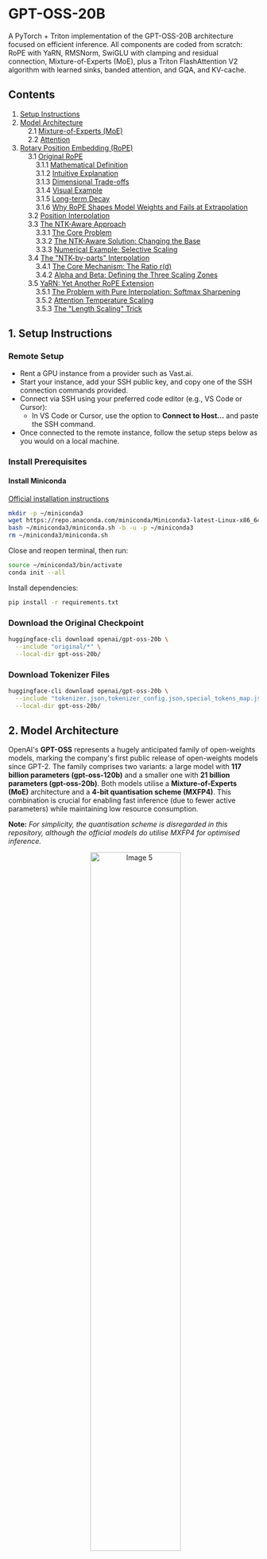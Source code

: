 # GPT-OSS-20B
A PyTorch + Triton implementation of the GPT-OSS-20B architecture focused on efficient inference. All components are coded from scratch: RoPE with YaRN, RMSNorm, SwiGLU with clamping and residual connection, Mixture-of-Experts (MoE), plus a Triton FlashAttention V2 algorithm with learned sinks, banded attention, and GQA, and KV-cache.

## Contents

1. [Setup Instructions](#1-setup-instructions)  
2. [Model Architecture](#2-model-architecture)  
&nbsp;&nbsp;&nbsp;&nbsp;2.1 [Mixture-of-Experts (MoE)](#21-mixture-of-experts-moe)  
&nbsp;&nbsp;&nbsp;&nbsp;2.2 [Attention](#22-attention)  
3. [Rotary Position Embedding (RoPE)](#3-rotary-position-embedding-rope)  
&nbsp;&nbsp;&nbsp;&nbsp;3.1 [Original RoPE](#31-original-rope)  
&nbsp;&nbsp;&nbsp;&nbsp;&nbsp;&nbsp;&nbsp;&nbsp;3.1.1 [Mathematical Definition](#311-mathematical-definition)  
&nbsp;&nbsp;&nbsp;&nbsp;&nbsp;&nbsp;&nbsp;&nbsp;3.1.2 [Intuitive Explanation](#312-intuitive-explanation)  
&nbsp;&nbsp;&nbsp;&nbsp;&nbsp;&nbsp;&nbsp;&nbsp;3.1.3 [Dimensional Trade-offs](#313-dimensional-trade-offs)  
&nbsp;&nbsp;&nbsp;&nbsp;&nbsp;&nbsp;&nbsp;&nbsp;3.1.4 [Visual Example](#314-visual-example)  
&nbsp;&nbsp;&nbsp;&nbsp;&nbsp;&nbsp;&nbsp;&nbsp;3.1.5 [Long-term Decay](#315-long-term-decay)  
&nbsp;&nbsp;&nbsp;&nbsp;&nbsp;&nbsp;&nbsp;&nbsp;3.1.6 [Why RoPE Shapes Model Weights and Fails at Extrapolation](#316-why-rope-shapes-model-weights-and-fails-at-extrapolation)  
&nbsp;&nbsp;&nbsp;&nbsp;3.2 [Position Interpolation](#32-position-interpolation)  
&nbsp;&nbsp;&nbsp;&nbsp;3.3 [The NTK-Aware Approach](#33-the-ntk-aware-approach)  
&nbsp;&nbsp;&nbsp;&nbsp;&nbsp;&nbsp;&nbsp;&nbsp;3.3.1 [The Core Problem](#331-the-core-problem)  
&nbsp;&nbsp;&nbsp;&nbsp;&nbsp;&nbsp;&nbsp;&nbsp;3.3.2 [The NTK-Aware Solution: Changing the Base](#332-the-ntk-aware-solution-changing-the-base)  
&nbsp;&nbsp;&nbsp;&nbsp;&nbsp;&nbsp;&nbsp;&nbsp;3.3.3 [Numerical Example: Selective Scaling](#333-numerical-example-selective-scaling)  
&nbsp;&nbsp;&nbsp;&nbsp;3.4 [The "NTK-by-parts" Interpolation](#34-the-ntk-by-parts-interpolation)  
&nbsp;&nbsp;&nbsp;&nbsp;&nbsp;&nbsp;&nbsp;&nbsp;3.4.1 [The Core Mechanism: The Ratio r(d)](#341-the-core-mechanism-the-ratio-rd)  
&nbsp;&nbsp;&nbsp;&nbsp;&nbsp;&nbsp;&nbsp;&nbsp;3.4.2 [Alpha and Beta: Defining the Three Scaling Zones](#342-alpha-and-beta-defining-the-three-scaling-zones)  
&nbsp;&nbsp;&nbsp;&nbsp;3.5 [YaRN: Yet Another RoPE Extension](#35-yarn-yet-another-rope-extension)  
&nbsp;&nbsp;&nbsp;&nbsp;&nbsp;&nbsp;&nbsp;&nbsp;3.5.1 [The Problem with Pure Interpolation: Softmax Sharpening](#351-the-problem-with-pure-interpolation-softmax-sharpening)  
&nbsp;&nbsp;&nbsp;&nbsp;&nbsp;&nbsp;&nbsp;&nbsp;3.5.2 [Attention Temperature Scaling](#352-attention-temperature-scaling)  
&nbsp;&nbsp;&nbsp;&nbsp;&nbsp;&nbsp;&nbsp;&nbsp;3.5.3 [The "Length Scaling" Trick](#353-the-length-scaling-trick)

## 1. Setup Instructions

### Remote Setup

- Rent a GPU instance from a provider such as Vast.ai.  
- Start your instance, add your SSH public key, and copy one of the SSH connection commands provided.  
- Connect via SSH using your preferred code editor (e.g., VS Code or Cursor):  
  - In VS Code or Cursor, use the option to **Connect to Host...** and paste the SSH command.  
- Once connected to the remote instance, follow the setup steps below as you would on a local machine.

### Install Prerequisites

#### Install Miniconda  
[Official installation instructions](https://www.anaconda.com/docs/getting-started/miniconda/install)

```bash
mkdir -p ~/miniconda3
wget https://repo.anaconda.com/miniconda/Miniconda3-latest-Linux-x86_64.sh -O ~/miniconda3/miniconda.sh
bash ~/miniconda3/miniconda.sh -b -u -p ~/miniconda3
rm ~/miniconda3/miniconda.sh
```

Close and reopen terminal, then run:

```bash
source ~/miniconda3/bin/activate
conda init --all
```

Install dependencies:

```bash
pip install -r requirements.txt
```

### Download the Original Checkpoint

```bash
huggingface-cli download openai/gpt-oss-20b \
  --include "original/*" \
  --local-dir gpt-oss-20b/
```

### Download Tokenizer Files

```bash
huggingface-cli download openai/gpt-oss-20b \
  --include "tokenizer.json,tokenizer_config.json,special_tokens_map.json" \
  --local-dir gpt-oss-20b/
```

## 2. Model Architecture

OpenAI's **GPT-OSS** represents a hugely anticipated family of open-weights models, marking the company's first public release of open-weights models since GPT-2. The family comprises two variants: a large model with **117 billion parameters (gpt-oss-120b)** and a smaller one with **21 billion parameters (gpt-oss-20b)**. Both models utilise a **Mixture-of-Experts (MoE)** architecture and a **4-bit quantisation scheme (MXFP4)**. This combination is crucial for enabling fast inference (due to fewer active parameters) while maintaining low resource consumption.

**Note:** *For simplicity, the quantisation scheme is disregarded in this repository, although the official models do utilise MXFP4 for optimised inference.*

<p align="center">
  <img src="https://github.com/user-attachments/assets/e7d20729-328b-444d-9e1a-5cb2d6997995" alt="Image 5" width="60%">
</p>

As illustrated, the architecture incorporates several state-of-the-art components, aligning closely with current high-performance LLMs while featuring key innovations:

### Components:

### 2.1 Mixture-of-Experts (MoE)
The standard feed-forward network (FFN) is replaced with a Mixture-of-Experts block. This allows only a subset of experts to be engaged for each token generation step, significantly reducing computational load:
* Experts: The gpt-oss-120b model uses 128 experts, while the gpt-oss-20b model uses 32 experts.
* Routing: A standard linear router projection maps residual activations to scores for each expert.
* Selection: For both models, the **top-4 experts** are selected per token, and their outputs are weighted by the softmax of the router projection, calculated only over the selected experts.
* Activation: The MoE blocks utilise the **gated SwiGLU** activation function. *(More details on the MoE mechanism will follow in a later section!)*

### 2.2 Attention
The self-attention mechanism is highly optimised for efficiency and context length:
* Mechanism: Attention layers alternate between a **full content attention** mechanism and a **sliding 128-token window attention** mechanism.
* Heads: Each layer features 64 query heads of dimension 64.
* **Grouped-Query Attention (GQA)**: The model employs GQA with 8 key-value (KV) heads for optimised memory bandwidth and fast inference.
* Positional Encoding: **Rotary Positional Embedding (RoPE)** is used, augmented with the **YaRN extension** (Yet another RoPE extensioN) to support an extended context length of **131,072 tokens**.
* Attention Bias: Each attention head includes a learned bias in the denominator of the softmax, similar to concepts like Attention Sinks. This feature allows the attention mechanism to selectively **pay no attention** to certain tokens, providing an additional learned control signal.


## 3. Rotary Position Embedding (RoPE)
Rotary Position Embedding (RoPE) is an effective position-encoding technique which was first introduced in [Su et al. 2021](https://arxiv.org/pdf/2104.09864). Due to its simplicity and effictivness has since become the de facto for modern LLMs including Llama 2, 3 [Grattafiori, Dubey, et al. 2024](https://arxiv.org/pdf/2407.21783), Mistral, Gemma-2 and other open source models. While the original method proved to be effective, models failed faced a crucial limitation of not being able to maintain quaility while processing sequences longer than their trained context. Other methods have been proposed which I am going to go through in this section until we reach the [YaRN](https://arxiv.org/pdf/2309.00071) extenstion which I use in this repo following OpenAI's original implementation 

Other great in-depth resources (Most of the visuals in this documentation is taken from these resources so credits to all authors
Sources: 
- [How LLMs Scaled from 512 to 2M context: A Technical Deep Dive](https://amaarora.github.io/posts/2025-09-21-rope-context-extension.html#roformer-enhanced-transformer-with-rotary-position-embedding-rope)
- [Inside RoPE: Rotary Magic into Position Embeddings](https://learnopencv.com/rope-position-embeddings/)
- [Extending the RoPE](https://blog.eleuther.ai/yarn/#rotary-position-embedding)
- [Extending Context is Hard](https://kaiokendev.github.io/context#a-bigger-problem)


## 3.1 Original RoPE

### Core Idea

Attention scores use dot products. We want the score between token $$m$$ and token $$n$$ to depend on the distance $$(n - m)$$ rather than on absolute $$m$$ and $$n$$. RoPE achieves this by rotating each two-dimensional slice of the query and key vectors by angles that grow linearly with position.

### 3.1.1 Mathematical Definition

We require the attention score to depend only on relative distance:  

$$
f_q(x_m, m)^{\top} f_k(x_n, n) = g(x_m, x_n, m-n)
$$

A uniform construction that satisfies this is:  

$$
f_W(x_m, m, \theta_d) =
\begin{pmatrix}
\cos m\theta_1 & -\sin m\theta_1 & 0 & 0 & \cdots & 0 & 0\\
\sin m\theta_1 & \ \cos m\theta_1 & 0 & 0 & \cdots & 0 & 0\\
0 & 0 & \cos m\theta_2 & -\sin m\theta_2 & \cdots & 0 & 0\\
0 & 0 & \sin m\theta_2 & \ \cos m\theta_2 & \cdots & 0 & 0\\
\vdots & \vdots & \vdots & \vdots & \ddots & \vdots & \vdots\\
0 & 0 & 0 & 0 & \cdots & \cos m\theta_{\ell} & -\sin m\theta_{\ell}\\
0 & 0 & 0 & 0 & \cdots & \sin m\theta_{\ell} & \ \cos m\theta_{\ell}
\end{pmatrix} W_q x_m,
\qquad f_q = f_{W_q},\ f_k = f_{W_k}.
$$

Here the per-pair angles follow the RoPE schedule $$\theta_i = b^{-2i/d}$$ with $$b = 10000$$ and $$i=0,\dots,\frac{d}{2}-1$$ across a head of dimension $$d$$.  
In this repo we set $$b=150000$$ (matching OpenAI’s implementation). The head dimension $$d$$ must be even so every pair can form a $$2\times2$$ rotation block. Later, extensions will modify RoPE by changing $$f$$ into $$f’$$ via simple functions $$g$$ and $$h$$:

$$
f’_W(x_m, m, \theta_d) = f_W\big(x_m,\ g(m),\ h(\theta_d)\big)
$$

### 3.1.2 Intuitive Explanation

The schedule $$\theta_i=b^{-2i/d}$$ creates a geometric progression of frequencies across the $$\ell=d/2$$ pairs. Small $$i$$ gives large $$\theta_i$$ (fast “clocks”) with short wavelengths for very local detail; large $$i$$ gives small $$\theta_i$$ (slow “clocks”) with long wavelengths for long-range structure. The wavelength in tokens for pair $$i$$ is $$\lambda_i = \frac{2\pi}{\theta_i}$$, i.e., how many tokens it takes that pair’s “clock hand” to complete one full revolution.

### 3.1.3 Dimensional Trade-offs

Increasing $$d$$ gives more pairs (more clocks) and finer coverage—the gaps between adjacent frequencies shrink—at the cost of more memory, parameters, and FLOPs per token. Smaller $$d$$ is cheaper but less expressive.

### 3.1.4 Visual Example

Let $$d=64$$, the fastest pair $$i=0$$, sequence length $$6$$, and base $$b=10000$$. Then $$\lambda_0=\frac{2\pi}{\theta_0}=\frac{2\pi}{1}\approx 6.28$$ tokens, so the clock completes a full lap roughly every $$6.28$$ tokens.

<p align="center">
  <img src="https://github.com/user-attachments/assets/bf815024-b442-4c50-baa2-167f91f5e605" alt="Image 1" width="45%">
</p>

Now a slower pair $$i=7$$. For $$d=64$$ and $$b=10000$$, $$\lambda_7\approx 47$$ tokens, so it takes about $$47$$ tokens to complete a lap.


<p align="center">
  <img src="https://github.com/user-attachments/assets/d1c0b004-3b90-410e-a7ca-9274c1c54dfe" alt="Image 2" width="40%">
  <img src="https://github.com/user-attachments/assets/24fa9c22-f581-4533-9c20-7929bbb404a7" alt="Image 3" width="40%">
</p>

Much slower pairs (e.g., $$i=20$$) have wavelengths in the thousands of tokens, acting like very long-scale channels. The model learns to mix fast (local) and slow (global) clocks inside attention.

### 3.1.5 Long-term Decay

Following Vaswani et al. (2017), we set $$\theta_i = 10000^{-\frac{2i}{d}}$$. One can prove this setting provides a long-term decay property (see §3.4.3), meaning the inner product decays as the relative distance increases, aligning with the intuition that tokens far apart should connect more weakly.

<p align="center">
  <img src="https://github.com/user-attachments/assets/18b88b79-503b-41d4-9207-1045c8959b4c" alt="Image 4" width="60%">
</p>

### 3.1.6 Why RoPE shapes model weights and fails at extrapolation  

RoPE defines position by rotating each two-dimensional subvector at its own fixed frequency, so that every token’s representation becomes a composite phase pattern - a multi-frequency fingerprint across all pairs of dimensions. During training, the projection weights $$W_Q$$ and $$W_K$$ learn not just token semantics, but how those semantics behave after rotation: they implicitly encode how to interpret those fingerprints so that relative rotations yield meaningful attention. Because those weights have only ever seen fingerprint patterns arising from the training positional range, they internalise mappings tailored to that phase space. If you extend to much larger positions, the rotations generate fingerprint patterns that lie in phase regions never encountered in training, and the learned projections no longer know how to map them consistently. leading attention to misalign, explode, or degrade. This is explained more in next section.

## 3.2 Position Interpolation

During pre-training, sequences are chunked to a fixed context length $$L$$. After training, raw models tend to degrade on inputs much longer than $$L$$. Instead of fully retraining on a larger window $$L' > L$$, [kaiokendev](https://kaiokendev.github.io/context#a-bigger-problem) and later researchers from Meta [Chen et al. 2023b](https://arxiv.org/pdf/2306.15595) discovered we can exploit RoPE’s relative nature and compress positions at inference.

kaiokendev’s breakthrough: don’t force the model to extrapolate past what it learned,interpolate instead. Scale positions down by a constant $$s<1$$: effectively use $$m’ = sm$$. For example, setting $$s=\tfrac{1}{4}$$ makes position $$8192$$ look like $$2048$$ to a model trained to $$2048$$ keeping the RoPE angles in-distribution.  

Formally, rewrite the RoPE mapping as  

$$
f’_W(x_m, m, \theta_d) = f_W\big(x_m,\ g(m),\ h(\theta_d)\big)
$$

with $$g(m)=m/s$$ or $$g(m)=sm$$ depending on whether you scale the position fed to the angles or the inverse frequency. The common “compress positions” view is $$m’ = sm$$ with $$s=\tfrac{L}{L’}<1$$, and $$h(\theta_d)=\theta_d$$. This is called **Position Interpolation (PI)**: keep the frequency schedule, shrink the effective positions so long inputs fall back into the range the model already mastered.

**Intuition:** the model was trained up to $$L$$ (say 2048). Beyond that, raw RoPE angles enter a regime it never learned. By scaling, position $$8192$$ maps to an effective $$2048$$, so attention continues to operate in the familiar range without breaking long-range reasoning.

<p align="center">
  <img src="https://github.com/user-attachments/assets/d8658608-63a2-4d51-9b7e-d9a55ecefee7" alt="Image 5" width="65%">
</p>

Below is a figure from the paper that clearly illustrates why **extrapolation fails** while **interpolation succeeds**.

1. **Left panel:** The red curve represents the fitted attention score function $$a(s)$$, trained on positional differences $$s \in [0, 2048]$$.  
   The blue dots correspond to training samples (random input points).  
   Within this range, the attention scores remain smooth and well-behaved, typically bounded around $$[-1, 1]$$.

2. **Middle panel:** When evaluated beyond the training range ($$s > L_{\text{train}}$$), the function rapidly diverges, with values exceeding $$8000$$.  
   This uncontrolled growth leads to catastrophic failures in attention computation, as softmax weights collapse or explode.

3. **Right panel:** Under **Position Interpolation**, positions are compressed so that effective distances stay within the trained interval.  
   As a result, the function remains smooth, stable, and well-behaved—preserving consistent attention patterns even for much longer sequences.

<p align="center">
  <img src="https://github.com/user-attachments/assets/1da3ea7c-4865-47a2-bf8e-ca4e88a4a696" alt="Image 5" width="80%">
</p>

## 3.3 The NTK-Aware Approach

The primary limitation of simple Position Interpolation (PI) is that it uniformly compresses all of the model's learned positional frequencies, destroying the critical high-frequency information responsible for local token relationships.

The "NTK-Aware" approach, first proposed in a [reddit post](https://www.reddit.com/r/LocalLLaMA/comments/14lz7j5/ntkaware_scaled_rope_allows_llama_models_to_have/), solves this by modifying the rotational base of RoPE. This change is calculated to selectively apply interpolation pressure, ensuring that high frequencies are scaled less (or not at all), while low frequencies are scaled the most.

### 3.3.1 The Core Problem

Recall that RoPE encodes position using a set of paired dimensions, each associated with a unique frequency $\theta_i$.

The frequency for dimension pair $i$ (where $i=0$ is the fastest pair) is:
$$\theta_i = \mathbf{b}^{-2i/d}$$

| Dimension Index i | θᵢ (Frequency) | Wavelength (λᵢ) | Positional Information Encoded |
| :---: | :---: | :---: | :---: |
| **Small i (e.g., i=0)** | **Highest** | **Shortest** (≈6 tokens) | **Local, fine-grained relationships** |
| **Large i (e.g., i=d/2−1)** | **Lowest** | **Longest** (up to ≈b tokens) | **Global, long-range relationships** |

Simple linear interpolation crushes all these frequencies equally, causing the high-frequency clocks to spin so slowly that adjacent tokens become positionally indistinguishable.

### 3.3.2 The NTK-Aware Solution: Changing the Base

The NTK-Aware method addresses this by calculating a new base ($\mathbf{b}_{\text{new}}$) designed to achieve two goals:

1.  **Preserve the Highest Frequency:** The $i=0$ (local) dimension must remain unchanged ($\theta_{0, \text{new}} \approx \theta_{0, \text{orig}}$).
2.  **Interpolate the Lowest Frequency:** The final dimension ($i=d/2-1$) must be compressed by the context extension factor $\alpha$.

The required adjustment to the base $\mathbf{b}$ to accomplish this dimension-dependent scaling is:

$$\mathbf{b}_{\text{new}} = \mathbf{b}_{\text{original}} \times \alpha^{d/(d-2)}$$

As the original post stated:

> Instead of the simple linear interpolation scheme, I've tried to design a nonlinear interpolation scheme using tools from NTK literature. Basically this interpolation scheme changes the base of the RoPE instead of the scale, which intuitively changes the "spinning" speed which each of the RoPE's dimension vectors compared to the next. Because it does not scale the fourier features directly, all the positions are perfectly distinguishable from each other...

By applying the new, larger base $\mathbf{b}_{\text{new}}$, the interpolation pressure is naturally distributed: the scaling factor is near $1.0$ for the highest frequencies and gradually increases towards $1/\alpha$ for the lowest frequencies.

### 3.3.3 Numerical Example: Selective Scaling

Let's see this in action for a toy model where $\mathbf{d=8}$, $\mathbf{b_{\text{orig}} = 10000}$, and we want to extend the context by a factor of $\mathbf{\alpha=4}$ (e.g., from 2K to 8K).

The new base is calculated as:
$$\mathbf{b}_{\text{new}} = 10000 \times 4^{8/(8-2)} \approx \mathbf{63496}$$

We compare the scaling (compression) effect on the wavelengths ($\lambda = 2\pi/\theta$) across the dimensions:

| Pair Index i | Frequency Type | Original Wavelength λ | NTK-Aware Wavelength λₙₜₖ | Scaling Factor |
| :---: | :---: | :---: | :---: | :---: |
| **0** | **Highest (Local)** | ≈ 6.28 | **≈ 6.28** | **1.0× (Protected !)** |
| 1 | High-Mid | ≈ 62.8 | ≈ 69.0 | 1.1× (Minor change) |
| 2 | Low-Mid | ≈ 628 | ≈ 755 | 1.2× |
| **3** | **Lowest (Global)** | **≈ 6283** | **≈ 8243** | **1.31× (Max Compression)** |

This table clearly demonstrates the core success of the NTK-Aware approach:

* The **Fastest (Local) clock** is completely protected (scaled by $1.0\times$) so the model retains its ability to discern local relationships.
* The **Slowest (Global) clock** absorbs most of the required context extension, ensuring the full length (8K tokens) is now mapped within the model's original trained frequency space.

By shifting the base, we **smoothly spread the pressure** to the frequencies that can handle it (the long-range ones), while preserving the high-frequency/local fidelity the model needs to function.

<p align="center">
  <img src="https://github.com/user-attachments/assets/f7db85d4-c8f2-45e7-bd5d-ffb8b4404f92" alt="Image 7" width="70%">
</p>

The figure from post shows the perplexity comparison of the different context extension methods we have been exploring on Llama 7B. The gray line presents the baseline (scale=1), blue corresponds to linear interpolation with scale=4 and then green line corresponds to the NTK-aware scaling with alpha=8. As seen the NTK-aware scaling maintains much lower perplexity across extended content lengths without any fine-tuning

The figure above from the original post compares the perplexity of different RoPE context extension methods on LLaMA 7B. The gray line shows the baseline model with the original RoPE configuration (scale=1), limited to a 2k context. The blue dashed line represents linear position interpolation with a scale of 4, which does extend the context but increases in perplexity as the sequence grows longer. Finally, the green line corresponds to the NTK-aware scaling method with $$\alpha = 8$$, which maintains much lower perplexity across extended context lengths and notably, this is achieved without any fine-tuning.

> To my surprise, this method works extremely well, so much so that you don't even need to fine tune the LLaMA 7B model for 4096 context size! The perplexity degradation is minimal.


### 3.4 The "NTK-by-parts" Interpolation

The core issue that necessitated the "NTK-by-parts" method was the realization that the initial NTK-Aware method, while excellent for extrapolation **without fine-tuning**, introduced a catastrophic instability when the model was trained on long-context data.

This happened because NTK-Aware, in its effort to preserve the high frequencies (fast clocks), allowed their rotation angles to exceed the model's training domain, forcing them to perform **out-of-distribution extrapolation** on the most critical, local patterns.

The solution is to create a frequency-aware interpolation that guarantees **interpolation** (stability) for the fast clocks and allows **NTK-aware scaling** (maximum context extension) for the slow clocks.

### 3.4.1 The Core Mechanism: The Ratio $r(d)$

To distinguish between the fast and slow clocks, the "NTK-by-parts" method uses a variable $\mathbf{r(d)}$ defined as the ratio of the original context length ($L$) to the wavelength ($\lambda_d$) of the current dimension $d$:

$$r(d) = \frac{L}{\lambda_d}$$

Recall the definition from before: The wavelength $\lambda_d$ is the number of tokens it takes for the clock hand to complete one full revolution ($\lambda_d = 2\pi/\theta_d$).

The ratio $r(d)$ gives us a measure of frequency:
* **Large $r(d)$ (e.g., $r(d)>32$):** The wavelength ($\lambda_d$) is very small, meaning the wave completes **many cycles** within $L$. This is a **High-Frequency (Fast) Clock**, crucial for local relationships.
* **Small $r(d)$ (e.g., $r(d)<1$):** The wavelength ($\lambda_d$) is large (even greater than $L$), meaning the wave completes **less than one cycle** within $L$. This is a **Low-Frequency (Slow) Clock**, crucial for global relationships.

### 3.4.2 $\alpha$ and $\beta$: Defining the Three Scaling Zones

The hyperparameters $\mathbf{\alpha}$ and $\mathbf{\beta}$ are the tunable boundary markers on this frequency ratio $r(d)$. They define three frequency zones that dictate the scaling strategy. For LLaMA, the values are $\mathbf{\alpha=1}$ and $\mathbf{\beta=32}$.

The piecewise function $\gamma(r)$, which blends the PI-like and NTK-Aware scaling formulas, relies on these boundaries:

$$
\gamma(r) =
\begin{cases}
0, & \text{if } r < \alpha \\
1, & \text{if } r > \beta \\
\dfrac{r - \alpha}{\beta - \alpha}, & \text{otherwise}
\end{cases}
$$

| Condition | r(d) Range | γ(r) Value | Frequency Zone | Scaling Strategy |
| :---: | :---: | :---: | :---: | :---: |
| **r(d) > β** | r(d) > 32 | **1** | **Highest Frequencies (Fastest Clocks)** | **Simple PI / Linear Interpolation** |
| **α ≤ r(d) ≤ β** | 1 ≤ r(d) ≤ 32 | Ramp | **Mid Frequencies** | **Smooth Blend** |
| **r(d) < α** | r(d) < 1 | **0** | **Lowest Frequencies (Slowest Clocks)** | **NTK-Aware Scaling** |

By separating the frequency spectrum into parts, "NTK-by-parts" effectively solves the trade-off: it ensures the fast, local clocks are always kept stable and in-distribution (using PI), while the slow, global clocks are aggressively scaled for long context (using NTK-Aware). This results in a stable and high-performing model even after fine-tuning.

### 3.5 YaRN: Yet Another RoPE Extension

In 2023, researchers from Nous Research, [EleutherAI](https://www.eleuther.ai) and University of Geneva introduced [YaRN (Yet Another RoPE Extension)](https://arxiv.org/pdf/2309.00071). YaRN takes the best frequency-aware scaling method (NTK-by-parts) and adds one crucial innovation to address a downstream effect of interpolation: **Attention Temperature Scaling**.

YaRN combines two key techniques:

1.  **NTK-by-parts Interpolation:** Frequency-aware scaling (from the previous section).
2.  **Attention Temperature Scaling:** A novel mechanism to stabilise attention scores.

#### 3.5.1 The Problem with Pure Interpolation: Softmax Sharpening

While Position Interpolation (PI) and NTK-by-parts successfully extend the context window, they both share a limitation rooted in the geometry of the positional embeddings:

When you compress the positional indices (which all interpolation methods must do), you are geometrically squeezing the angular distance between the $Q$ and $K$ vectors.

- **Issue:** This compression reduces the angular separation between distant tokens. Because the attention score is calculated via the dot product ($q^{\mathsf{T}} k$), a smaller angle leads to a systematically higher dot product score than the model was trained for. The scores are artificially inflated for certain compressed positions.
  
- **Result (Sharpening):** When these inflated scores hit the Softmax function, the resulting probability distribution becomes exaggeratedly sharp. The attention mechanism over-relies on a single, high-scoring key and suppresses all others. This damages the model's ability to maintain fine-grained distinctions among compressed positions, which is crucial for complex reasoning.

### 3.5.2 Attention Temperature Scaling

YaRN solves the "sharpening" problem by introducing a temperature parameter, $t$, to the attention logits before the Softmax operation. This process is called **Attention Temperature Scaling**.

The theoretical modification is to include the temperature $t$:

$$\text{softmax}\left(\frac{q_n^{\mathsf{T}} k_m}{t\sqrt{D}}\right)$$

Where $t$ is calculated based on the scale factor $s$ (the context extension factor, $L_{\text{new}} / L_{\text{orig}}$):

$$t = \sqrt{1/s} \cdot \ln(s) + 1$$

The Intuition of Softening the Attention:

> This may seem counter-intuitive - a higher temperature actually **softens** the attention distribution, making the model pay attention to more tokens rather than focusing sharply. However, this is precisely why it works: position interpolation compresses positional information, which can create artifacts where certain keys get artificially inflated scores. By softening the Softmax, YaRN prevents the model from over-relying on a single, potentially incorrect high-scoring key. Instead, it forces the model to consider a broader range of keys, making its decisions more robust to the slight loss of precision from position interpolation. It’s a counter-intuitive but powerful idea - deliberately making attention “fuzzier” to handle compressed positions better.

### 3.5.3 The "Length Scaling" Trick

The actual implementation avoids modifying the attention code entirely. By recognizing that the dot product is symmetric, dividing the logits by $t$ is mathematically equivalent to scaling the Query and Key vectors by a factor of $1/\sqrt{t}$:

$$\text{softmax}\left(\frac{(\frac{q_n}{\sqrt{t}})^{\mathsf{T}} (\frac{k_m}{\sqrt{t}})}{\sqrt{D}}\right) = \text{softmax}\left(\frac{q_n^{\mathsf{T}} k_m}{t\sqrt{D}}\right)$$

YaRN implements this by multiplying the complex RoPE embeddings by the constant factor $\mathbf{1/\sqrt{t}}$. This "length scaling" trick effectively alters the attention mechanism with zero overhead during inference or training, as the RoPE embeddings are generated once in advance.

This dual approach, combining the stable NTK-by-parts frequency-aware scaling with the elegant **Attention Temperature Scaling**, allows YaRN to extend context with minimal perplexity degradation and maintain fine-grained positional discrimination. Therefore, this is the method OpenAI used in their official implementation and the one I use in this repo. 

<p align="center">
  <img src="https://github.com/user-attachments/assets/144bbe63-aeb8-441a-80db-b3d639078274" alt="Image 9" width="70%">
</p>


This plot shows the experimental impact of YaRN's Attention Temperature Scaling on the perplexity (PPL) change ratio over long-context documents, specifically for a context extension factor of $s=8$. The X-axis represents the scaling factor $1/\sqrt{t}$, which controls the degree of softening applied to the Softmax distribution. The curve demonstrates the existence of an optimal "sweet spot" for this temperature correction. As $1/\sqrt{t}$ increases from the initial reference point of $1.0$ up to about $1.25$, the perplexity rapidly improves, hitting a peak improvement of approximately $-0.3$, which indicates a large performance boost. The curve reaches its minimum (best performance) when $1/\sqrt{t}$ is approximately $1.25$ to $1.3$. This point is the temperature sweet spot where the Softmax is sufficiently softened to counteract the compression artifacts without losing necessary focus. Conversely, as $1/\sqrt{t}$ continues to increase past this optimum, the perplexity starts to worsen again, demonstrating that the Softmax is becoming too soft or over-cooled, which causes the model to lose the necessary distinction between relevant and irrelevant tokens. This experiment clearly validates YaRN's approach of actively softening the attention to achieve robust long-context performance.
